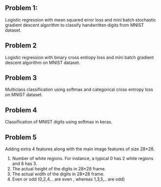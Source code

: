 ## Problem 1:
Logistic regression with mean squared error loss and mini batch stochastic gradient descent algorithm to classify handwritten digits from MNIST dataset.

## Problem 2
Logistic regression with binary cross entropy loss and mini batch gradient descent algorithm on MNIST dataset.

## Problem 3
Multiclass classification using softmax and categorical cross entropy loss on MNIST dataset.

## Problem 4
Classification of MNIST digits using softmax in keras.

## Problem 5
Adding extra 4 features along with the main image features of size 28*28.
1. Number of white regions. For instance, a typical 0 has 2 white regions and 8 has 3.
2. The actual height of the digits in 28*28 frame.
3. The actual width of the digits in 28*28 frame.
4. Even or odd (0,2,4... are even , whereas 1,3,5,.. are odd)
